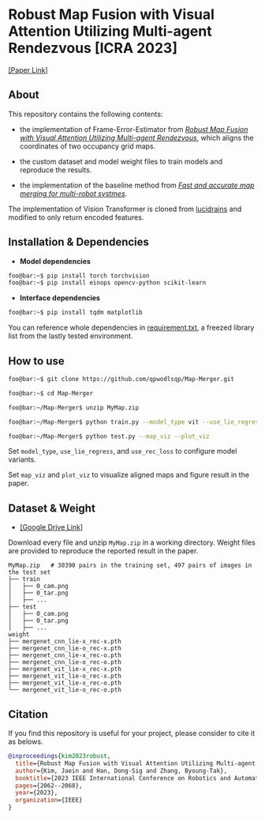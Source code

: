 # Robust Map Fusion with Visual Attention Utilizing Multi-agent Rendezvous [ICRA 2023]
[[Paper Link]](https://ieeexplore.ieee.org/abstract/document/10161072)
## About
This repository contains the following contents:
* the implementation of Frame-Error-Estimator from [*Robust Map Fusion with Visual Attention Utilizing Multi-agent Rendezvous*](https://ieeexplore.ieee.org/abstract/document/10161072),
  which aligns the coordinates of two occupancy grid maps.
  
* the custom dataset and model weight files to train models and reproduce the results.
  
* the implementation of the baseline method from [*Fast and accurate map merging for multi-robot systmes*](https://link.springer.com/article/10.1007/s10514-008-9097-4).

The implementation of Vision Transformer is cloned from [lucidrains](https://github.com/lucidrains/vit-pytorch) and modified to only return encoded features.

## Installation & Dependencies
* **Model dependencies**
```bash
foo@bar:~$ pip install torch torchvision
foo@bar:~$ pip install einops opencv-python scikit-learn
```

* **Interface dependencies**
```bash
foo@bar:~$ pip install tqdm matplotlib
```

You can reference whole dependencies in [requirement.txt](./requirements.txt), a freezed library list from the lastly tested environment.

## How to use
```bash
foo@bar:~$ git clone https://github.com/qpwodlsqp/Map-Merger.git

foo@bar:~$ cd Map-Merger

foo@bar:~/Map-Merger$ unzip MyMap.zip                                                     # download dataset from the link below

foo@bar:~/Map-Merger$ python train.py --model_type vit --use_lie_regress --use_rec_loss   # train model variants

foo@bar:~/Map-Merger$ python test.py --map_viz --plot_viz                                 # test baseline method and variants
```
Set `model_type`, `use_lie_regress`, and `use_rec_loss` to configure model variants.

Set `map_viz` and `plot_viz` to visualize aligned maps and figure result in the paper.

## Dataset & Weight
* [[Google Drive Link]](https://drive.google.com/drive/folders/12eSXxTzi4RXTpjUzEyktL441LHIsjnEI?usp=drive_link)

Download every file and unzip `MyMap.zip` in a working directory. Weight files are provided to reproduce the reported result in the paper.
```
MyMap.zip   # 30390 pairs in the training set, 497 pairs of images in the test set
├── train
│   ├── 0_cam.png
│   ├── 0_tar.png
│   ├── ...
├── test
│   ├── 0_cam.png
│   ├── 0_tar.png
│   ├── ...
weight
├── mergenet_cnn_lie-x_rec-x.pth
├── mergenet_cnn_lie-o_rec-x.pth
├── mergenet_cnn_lie-x_rec-o.pth
├── mergenet_cnn_lie-o_rec-o.pth
├── mergenet_vit_lie-x_rec-x.pth
├── mergenet_vit_lie-o_rec-x.pth
├── mergenet_vit_lie-x_rec-o.pth
└── mergenet_vit_lie-o_rec-o.pth
```

## Citation
If you find this repository is useful for your project, please consider to cite it as belows.
```bibtex
@inproceedings{kim2023robust,
  title={Robust Map Fusion with Visual Attention Utilizing Multi-agent Rendezvous},
  author={Kim, Jaein and Han, Dong-Sig and Zhang, Byoung-Tak},
  booktitle={2023 IEEE International Conference on Robotics and Automation (ICRA)},
  pages={2062--2068},
  year={2023},
  organization={IEEE}
}
```
